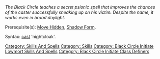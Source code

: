 *The Black Circle teaches a secret psionic spell that improves the
chances of the caster successfully sneaking up on his victim. Despite
the name, it works even in broad daylight.*

Prerequisite(s): [Move Hidden](Move_Hidden.md "wikilink"), [Shadow
Form](Shadow_Form.md "wikilink").

Syntax: [cast](Cast.md "wikilink") 'nightcloak'.

[Category: Skills And Spells](Category:_Skills_And_Spells "wikilink")
[Category: Skills](Category:_Skills "wikilink") [Category: Black Circle
Initiate Lowmort Skills And
Spells](Category:_Black_Circle_Initiate_Lowmort_Skills_And_Spells "wikilink")
[Category: Black Circle Initiate Class
Definers](Category:_Black_Circle_Initiate_Class_Definers "wikilink")
